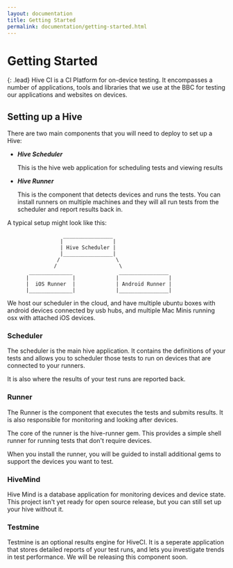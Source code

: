 ```yaml
---
layout: documentation
title: Getting Started
permalink: documentation/getting-started.html
---
```


# Getting Started

{: .lead}
Hive CI is a CI Platform for on-device testing. It encompasses a number of
applications, tools and libraries that we use at the BBC for testing our
applications and websites on devices.

## Setting up a Hive

There are two main components that you will need to deploy to set up a Hive:

*   ***Hive Scheduler***

    This is the hive web application for scheduling tests and viewing results

*   ***Hive Runner***

    This is the component that detects devices and runs the tests. You can install
runners on multiple machines and they will all run tests from the scheduler and
report results back in.

A typical setup might look like this:
   
                      ________________
                     |                |
                     | Hive Scheduler |
                     |________________|
                    /                  \
                   /                    \
           ______________               ________________
          |              |             |                |
          |  iOS Runner  |             | Android Runner |
          |______________|             |________________|

We host our scheduler in the cloud, and have multiple ubuntu boxes with android
devices connected by usb hubs, and multiple Mac Minis running osx with attached
iOS devices.

### Scheduler

The scheduler is the main hive application. It contains the definitions of your
tests and allows you to scheduler those tests to run on devices that are connected
to your runners.

It is also where the results of your test runs are reported back.

### Runner

The Runner is the component that executes the tests and submits results. It is
also responsible for monitoring and looking after devices.

The core of the runner is the hive-runner gem. This provides a simple shell
runner for running tests that don't require devices.

When you install the runner, you will be guided to install additional gems to
support the devices you want to test.

### HiveMind

Hive Mind is a database application for monitoring devices and device state. This
project isn't yet ready for open source release, but you can still set up your
hive without it.

### Testmine

Testmine is an optional results engine for HiveCI. It is a seperate application
that stores detailed reports of your test runs, and lets you investigate trends
in test performance. We will be releasing this component soon.

